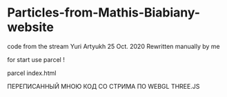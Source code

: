 # Particles-from-Mathis-Biabiany-website
code from the stream Yuri Artyukh 25 Oct. 2020 Rewritten manually by me

for start use parcel ! 

parcel index.html

ПЕРЕПИСАННЫЙ МНОЮ КОД СО СТРИМА ПО WEBGL THREE.JS
